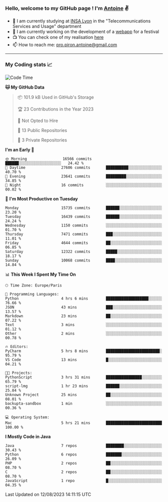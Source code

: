 ### Hello, welcome to my GitHub page ! I'm [Antoine](https://github.com/AntoinePiron) ✌️

- 🌱 I am currently studying at [INSA Lyon](https://www.insa-lyon.fr) in the "Telecommunications Services and Usage" department
- 🔭 I am currently working on the development of a [webapp](https://github.com/24HeuresINSA/Overbookd) for a festival
- 📺 You can check one of my realisation [here](https://astustc.fr)
- 📫 How to reach me: [pro.piron.antoine@gmail.com](mailto:pro.piron.antoine@gmail.com)

---

### My Coding stats 📈
<!--START_SECTION:waka-->
![Code Time](http://img.shields.io/badge/Code%20Time-183%20hrs%2041%20mins-blue)

**🐱 My GitHub Data** 

> 📦 101.9 kB Used in GitHub's Storage 
 > 
> 🏆 23 Contributions in the Year 2023
 > 
> 🚫 Not Opted to Hire
 > 
> 📜 13 Public Repositories 
 > 
> 🔑 3 Private Repositories 
 > 
**I'm an Early 🐤** 

```text
🌞 Morning                16566 commits       ██████░░░░░░░░░░░░░░░░░░░   24.42 % 
🌆 Daytime                27606 commits       ██████████░░░░░░░░░░░░░░░   40.70 % 
🌃 Evening                23641 commits       █████████░░░░░░░░░░░░░░░░   34.85 % 
🌙 Night                  16 commits          ░░░░░░░░░░░░░░░░░░░░░░░░░   00.02 % 
```
📅 **I'm Most Productive on Tuesday** 

```text
Monday                   15735 commits       ██████░░░░░░░░░░░░░░░░░░░   23.20 % 
Tuesday                  16439 commits       ██████░░░░░░░░░░░░░░░░░░░   24.24 % 
Wednesday                1150 commits        ░░░░░░░░░░░░░░░░░░░░░░░░░   01.70 % 
Thursday                 7471 commits        ███░░░░░░░░░░░░░░░░░░░░░░   11.01 % 
Friday                   4644 commits        ██░░░░░░░░░░░░░░░░░░░░░░░   06.85 % 
Saturday                 12322 commits       █████░░░░░░░░░░░░░░░░░░░░   18.17 % 
Sunday                   10068 commits       ████░░░░░░░░░░░░░░░░░░░░░   14.84 % 
```


📊 **This Week I Spent My Time On** 

```text
🕑︎ Time Zone: Europe/Paris

💬 Programming Languages: 
Python                   4 hrs 6 mins        ███████████████████░░░░░░   76.66 % 
JSON                     43 mins             ███░░░░░░░░░░░░░░░░░░░░░░   13.57 % 
Markdown                 23 mins             ██░░░░░░░░░░░░░░░░░░░░░░░   07.22 % 
Text                     3 mins              ░░░░░░░░░░░░░░░░░░░░░░░░░   01.12 % 
Other                    2 mins              ░░░░░░░░░░░░░░░░░░░░░░░░░   00.78 % 

🔥 Editors: 
PyCharm                  5 hrs 8 mins        ████████████████████████░   95.79 % 
VS Code                  13 mins             █░░░░░░░░░░░░░░░░░░░░░░░░   04.21 % 

🐱‍💻 Projects: 
PythonScript             3 hrs 31 mins       ████████████████░░░░░░░░░   65.79 % 
script-lmg               1 hr 23 mins        ██████░░░░░░░░░░░░░░░░░░░   25.84 % 
Unknown Project          25 mins             ██░░░░░░░░░░░░░░░░░░░░░░░   08.01 % 
backupta-sandbox         1 min               ░░░░░░░░░░░░░░░░░░░░░░░░░   00.36 % 

💻 Operating System: 
Mac                      5 hrs 21 mins       █████████████████████████   100.00 % 
```

**I Mostly Code in Java** 

```text
Java                     7 repos             ████████░░░░░░░░░░░░░░░░░   30.43 % 
Python                   6 repos             ███████░░░░░░░░░░░░░░░░░░   26.09 % 
PHP                      2 repos             ██░░░░░░░░░░░░░░░░░░░░░░░   08.70 % 
C                        2 repos             ██░░░░░░░░░░░░░░░░░░░░░░░   08.70 % 
JavaScript               1 repo              █░░░░░░░░░░░░░░░░░░░░░░░░   04.35 % 
```




 Last Updated on 12/08/2023 14:11:15 UTC
<!--END_SECTION:waka-->
